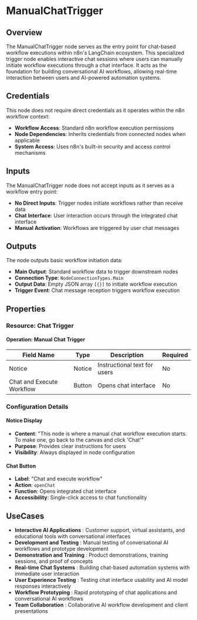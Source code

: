 # ManualChatTrigger

## Overview

The ManualChatTrigger node serves as the entry point for chat-based workflow executions within n8n's LangChain ecosystem. This specialized trigger node enables interactive chat sessions where users can manually initiate workflow executions through a chat interface. It acts as the foundation for building conversational AI workflows, allowing real-time interaction between users and AI-powered automation systems.

## Credentials

This node does not require direct credentials as it operates within the n8n workflow context:

- **Workflow Access**: Standard n8n workflow execution permissions
- **Node Dependencies**: Inherits credentials from connected nodes when applicable
- **System Access**: Uses n8n's built-in security and access control mechanisms

## Inputs

The ManualChatTrigger node does not accept inputs as it serves as a workflow entry point:

- **No Direct Inputs**: Trigger nodes initiate workflows rather than receive data
- **Chat Interface**: User interaction occurs through the integrated chat interface
- **Manual Activation**: Workflows are triggered by user chat messages

## Outputs

The node outputs basic workflow initiation data:

- **Main Output**: Standard workflow data to trigger downstream nodes
- **Connection Type**: `NodeConnectionTypes.Main`
- **Output Data**: Empty JSON array `[{}]` to initiate workflow execution
- **Trigger Event**: Chat message reception triggers workflow execution

## Properties

### Resource: Chat Trigger

#### Operation: Manual Chat Trigger

| Field Name | Type | Description | Required |
|---|---|---|---|
| Notice | Notice | Instructional text for users | No |
| Chat and Execute Workflow | Button | Opens chat interface | No |

### Configuration Details

#### Notice Display
- **Content**: "This node is where a manual chat workflow execution starts. To make one, go back to the canvas and click 'Chat'"
- **Purpose**: Provides clear instructions for users
- **Visibility**: Always displayed in node configuration

#### Chat Button
- **Label**: "Chat and execute workflow"
- **Action**: `openChat`
- **Function**: Opens integrated chat interface
- **Accessibility**: Single-click access to chat functionality

## UseCases

- **Interactive AI Applications** : Customer support, virtual assistants, and educational tools with conversational interfaces
- **Development and Testing** : Manual testing of conversational AI workflows and prototype development
- **Demonstration and Training** : Product demonstrations, training sessions, and proof of concepts
- **Real-time Chat Systems** : Building chat-based automation systems with immediate user interaction
- **User Experience Testing** : Testing chat interface usability and AI model responses interactively
- **Workflow Prototyping** : Rapid prototyping of chat applications and conversational AI workflows
- **Team Collaboration** : Collaborative AI workflow development and client presentations

